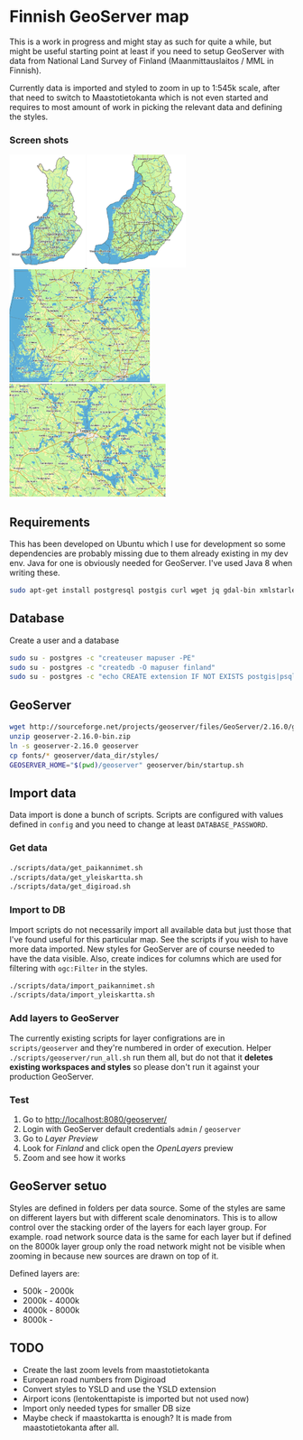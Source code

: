 # Finnish GeoServer map

This is a work in progress and might stay as such for quite a while, but might be useful starting point at least if you need to setup GeoServer with data from National Land Survey of Finland (Maanmittauslaitos / MML in Finnish).

Currently data is imported and styled to zoom in up to 1:545k scale, after that need to switch to Maastotietokanta which is not even started and requires to most amount of work in picking the relevant data and defining the styles.

### Screen shots

<a href="https://raw.githubusercontent.com/vesse/mapserver/master/screenshots/1_9M.png">
  <img src="https://raw.githubusercontent.com/vesse/mapserver/master/screenshots/1_9M.png"
       height="200"
       alt="1:9M">
</a>

<a href="https://raw.githubusercontent.com/vesse/mapserver/master/screenshots/1_4M.png">
  <img src="https://raw.githubusercontent.com/vesse/mapserver/master/screenshots/1_4M.png"
       height="200"
       alt="1:4M">
</a>

<a href="https://raw.githubusercontent.com/vesse/mapserver/master/screenshots/1_1M.png">
  <img src="https://raw.githubusercontent.com/vesse/mapserver/master/screenshots/1_1M.png"
       height="200"
       alt="1:1M">
</a>

<a href="https://raw.githubusercontent.com/vesse/mapserver/master/screenshots/1_545k.png">
  <img src="https://raw.githubusercontent.com/vesse/mapserver/master/screenshots/1_545k.png"
       height="200"
       alt="1:545k">
</a>


## Requirements

This has been developed on Ubuntu which I use for development so some dependencies are probably missing due to them already existing in my dev env. Java for one is obviously needed for GeoServer. I've used Java 8 when writing these.

```bash
sudo apt-get install postgresql postgis curl wget jq gdal-bin xmlstarlet
```

## Database

Create a user and a database

```bash
sudo su - postgres -c "createuser mapuser -PE"
sudo su - postgres -c "createdb -O mapuser finland"
sudo su - postgres -c "echo CREATE extension IF NOT EXISTS postgis|psql finland"
```

## GeoServer

```bash
wget http://sourceforge.net/projects/geoserver/files/GeoServer/2.16.0/geoserver-2.16.0-bin.zip
unzip geoserver-2.16.0-bin.zip
ln -s geoserver-2.16.0 geoserver
cp fonts/* geoserver/data_dir/styles/
GEOSERVER_HOME="$(pwd)/geoserver" geoserver/bin/startup.sh
```

## Import data

Data import is done a bunch of scripts. Scripts are configured with values defined in `config` and you need to change at least `DATABASE_PASSWORD`.

### Get data

```bash
./scripts/data/get_paikannimet.sh
./scripts/data/get_yleiskartta.sh
./scripts/data/get_digiroad.sh
```

### Import to DB

Import scripts do not necessarily import all available data but just those that I've found useful for this particular map. See the scripts if you wish to have more data imported. New styles for GeoServer are of course needed to have the data visible. Also, create indices for columns which are used for filtering with `ogc:Filter` in the styles.

```bash
./scripts/data/import_paikannimet.sh
./scripts/data/import_yleiskartta.sh
```

### Add layers to GeoServer

The currently existing scripts for layer configrations are in `scripts/geoserver` and they're numbered in order of execution. Helper `./scripts/geoserver/run_all.sh` run them all, but do not that it **deletes existing workspaces and styles** so please don't run it against your production GeoServer.

### Test

1. Go to [http://localhost:8080/geoserver/](http://localhost:8080/geoserver/)
2. Login with GeoServer default credentials `admin` / `geoserver`
3. Go to _Layer Preview_
4. Look for _Finland_ and click open the _OpenLayers_ preview
5. Zoom and see how it works

## GeoServer setuo

Styles are defined in folders per data source. Some of the styles are same on different layers but with different scale denominators. This is to allow control over the stacking order of the layers for each layer group. For example. road network source data is the same for each layer but if defined on the 8000k layer group only the road network might not be visible when zooming in because new sources are drawn on top of it.

Defined layers are:

* 500k - 2000k
* 2000k - 4000k
* 4000k - 8000k
* 8000k -

## TODO

- Create the last zoom levels from maastotietokanta
- European road numbers from Digiroad
- Convert styles to YSLD and use the YSLD extension
- Airport icons (lentokenttapiste is imported but not used now)
- Import only needed types for smaller DB size
- Maybe check if maastokartta is enough? It is made from maastotietokanta after all.
